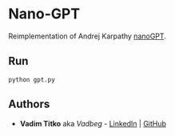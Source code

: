 # Nano-GPT
Reimplementation of Andrej Karpathy [nanoGPT](https://github.com/karpathy/nanoGPT).

## Run

```shell
python gpt.py
```

## Authors

* **Vadim Titko** aka *Vadbeg* -
[LinkedIn](https://www.linkedin.com/in/vadtitko/) |
[GitHub](https://github.com/Vadbeg)
